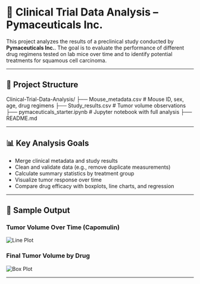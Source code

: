 # 🧪 Clinical Trial Data Analysis – Pymaceuticals Inc.

This project analyzes the results of a preclinical study conducted by **Pymaceuticals Inc.**. The goal is to evaluate the performance of different drug regimens tested on lab mice over time and to identify potential treatments for squamous cell carcinoma.

---

## 📁 Project Structure

Clinical-Trial-Data-Analysis/
├── Mouse_metadata.csv # Mouse ID, sex, age, drug regimens
├── Study_results.csv # Tumor volume observations
├── pymaceuticals_starter.ipynb # Jupyter notebook with full analysis
├── README.md


---

## 📊 Key Analysis Goals

- Merge clinical metadata and study results
- Clean and validate data (e.g., remove duplicate measurements)
- Calculate summary statistics by treatment group
- Visualize tumor response over time
- Compare drug efficacy with boxplots, line charts, and regression

---

## 🧪 Sample Output

### Tumor Volume Over Time (Capomulin)
![Line Plot](https://i.imgur.com/YXU6v1L.png)

### Final Tumor Volume by Drug
![Box Plot](https://i.imgur.com/VkCv8oG.png)

---

